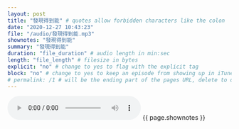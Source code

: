 ```yaml
---
layout: post
title: "發現得到能" # quotes allow forbidden characters like the colon
date: "2020-12-27 10:43:23"
file: "/audio/發現得到能.mp3"
shownotes: "發現得到能"
summary: "發現得到能"
duration: "file_duration" # audio length in min:sec
length: "file_length" # filesize in bytes
explicit: "no" # change to yes to flag with the explicit tag
block: "no" # change to yes to keep an episode from showing up in iTunes
# permalink: /1 # will be the ending part of the pages URL, delete to default to the title
---
```


<audio controls>
<source src="{{site.url}}{{site.baseurl}}{{ page.file }}" type="audio/x-mp3">
Your browser does not support the audio element.
</audio>
{{ page.shownotes }}
